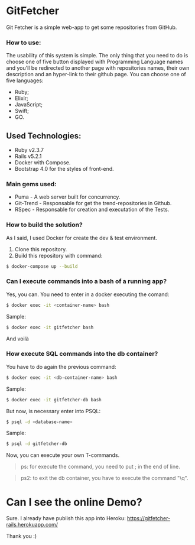 # GitFetcher

Git Fetcher is a simple web-app to get some repositories from GitHub. 

### How to use:
The usability of this system is simple. The only thing that you need to do is choose one of five button displayed with Programming Language names and you'll be redirected to another page with repositories names, their own description and an hyper-link to their github page.
You can choose one of five languages:
* Ruby;
* Elixir;
* JavaScript;
* Swift;
* GO.

## Used Technologies:
* Ruby v2.3.7
* Rails v5.2.1
* Docker with Compose.
* Bootstrap 4.0 for the styles of front-end.

### Main gems used:
* Puma - A web server built for concurrency.
* Git-Trend - Responsable for get the trend-repositories in Github.
* RSpec - Responsable for creation and executation of the Tests.

### How to build the solution?

As I said, I used Docker for create the dev & test environment.

1. Clone this repository.
2. Build this repository with command:

```sh
$ docker-compose up --build
```

### Can I execute commands into a bash of a running app?
Yes, you can.
You need to enter in a docker executing the comand:
```sh
$ docker exec -it <container-name> bash
```
Sample:
```sh
$ docker exec -it gitfetcher bash
```
And voilà

### How execute SQL commands into the db container?
You have to do again the previous command:
```sh
$ docker exec -it <db-container-name> bash
```
Sample:
```sh
$ docker exec -it gitfetcher-db bash
```
But now, is necessary enter into PSQL:
```sh
$ psql -d <database-name>
```
Sample:
```sh
$ psql -d gitfetcher-db
```
Now, you can execute your own T-commands. 
> ps: for execute the command, you need to put ; in the end of line.

> ps2: to exit the db container, you have to execute the command "\q".


# Can I see the online Demo?
Sure.
I already have publish this app into Heroku:
https://gitfetcher-rails.herokuapp.com/


Thank you :)

